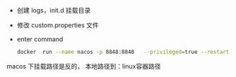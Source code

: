- 创建 logs，init.d 挂载目录

- 修改 custom.properties 文件

- enter command

  ```bash
  docker  run --name nacos -p 8848:8848   --privileged=true --restart=always -e JVM_XMS=256m -e JVM_XMX=256m -e MODE=standalone -e PREFER_HOST_MODE=hostname -v /mydata/nacos/logs:/d/nacos/logs -v /mydata/nacos/init.d/custom.properties:/d/nacos/init.d/custom.properties -d nacos/nacos-server:2.0.3
  ```
 macos 下挂载路径是反的， 本地路径到：linux容器路径

